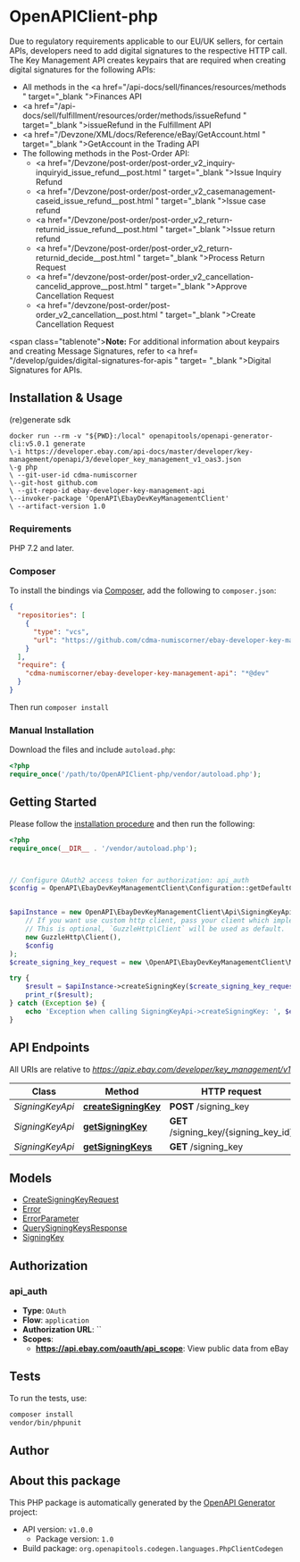 # OpenAPIClient-php

Due to regulatory requirements applicable to our EU/UK sellers, for certain APIs, developers need to add digital signatures to the respective HTTP call. The Key Management API creates keypairs that are required when creating digital signatures for the following APIs:<ul><li>All methods in the <a href=\"/api-docs/sell/finances/resources/methods \" target=\"_blank \">Finances API</a></li><li><a href=\"/api-docs/sell/fulfillment/resources/order/methods/issueRefund \" target=\"_blank \">issueRefund</a> in the Fulfillment API</li><li><a href=\"/Devzone/XML/docs/Reference/eBay/GetAccount.html \" target=\"_blank \">GetAccount</a> in the Trading API</li><li>The following methods in the Post-Order API:<ul><li><a href=\"/Devzone/post-order/post-order_v2_inquiry-inquiryid_issue_refund__post.html \" target=\"_blank \">Issue Inquiry Refund</a></li><li><a href=\"/Devzone/post-order/post-order_v2_casemanagement-caseid_issue_refund__post.html \" target=\"_blank \">Issue case refund</a></li><li><a href=\"/Devzone/post-order/post-order_v2_return-returnid_issue_refund__post.html \" target=\"_blank \">Issue return refund</a></li><li><a href=\"/Devzone/post-order/post-order_v2_return-returnid_decide__post.html \" target=\"_blank \">Process Return Request</a></li><li><a href=\"/devzone/post-order/post-order_v2_cancellation-cancelid_approve__post.html \" target=\"_blank \">Approve Cancellation Request</a></li><li><a href=\"/devzone/post-order/post-order_v2_cancellation__post.html \" target=\"_blank \">Create Cancellation Request</a></li></ul></li></ul><span class=\"tablenote\"><b>Note:</b> For additional information about keypairs and creating Message Signatures, refer to <a href= \"/develop/guides/digital-signatures-for-apis \" target= \"_blank \">Digital Signatures for APIs</a>.</span>


## Installation & Usage

(re)generate sdk
```shell
docker run --rm -v "${PWD}:/local" openapitools/openapi-generator-cli:v5.0.1 generate 
\-i https://developer.ebay.com/api-docs/master/developer/key-management/openapi/3/developer_key_management_v1_oas3.json 
\-g php 
\ --git-user-id cdma-numiscorner
\--git-host github.com
\ --git-repo-id ebay-developer-key-management-api 
\--invoker-package 'OpenAPI\EbayDevKeyManagementClient'
\ --artifact-version 1.0
```

### Requirements

PHP 7.2 and later.

### Composer

To install the bindings via [Composer](https://getcomposer.org/), add the following to `composer.json`:

```json
{
  "repositories": [
    {
      "type": "vcs",
      "url": "https://github.com/cdma-numiscorner/ebay-developer-key-management-api.git"
    }
  ],
  "require": {
    "cdma-numiscorner/ebay-developer-key-management-api": "*@dev"
  }
}
```

Then run `composer install`

### Manual Installation

Download the files and include `autoload.php`:

```php
<?php
require_once('/path/to/OpenAPIClient-php/vendor/autoload.php');
```

## Getting Started

Please follow the [installation procedure](#installation--usage) and then run the following:

```php
<?php
require_once(__DIR__ . '/vendor/autoload.php');



// Configure OAuth2 access token for authorization: api_auth
$config = OpenAPI\EbayDevKeyManagementClient\Configuration::getDefaultConfiguration()->setAccessToken('YOUR_ACCESS_TOKEN');


$apiInstance = new OpenAPI\EbayDevKeyManagementClient\Api\SigningKeyApi(
    // If you want use custom http client, pass your client which implements `GuzzleHttp\ClientInterface`.
    // This is optional, `GuzzleHttp\Client` will be used as default.
    new GuzzleHttp\Client(),
    $config
);
$create_signing_key_request = new \OpenAPI\EbayDevKeyManagementClient\Model\CreateSigningKeyRequest(); // \OpenAPI\EbayDevKeyManagementClient\Model\CreateSigningKeyRequest

try {
    $result = $apiInstance->createSigningKey($create_signing_key_request);
    print_r($result);
} catch (Exception $e) {
    echo 'Exception when calling SigningKeyApi->createSigningKey: ', $e->getMessage(), PHP_EOL;
}

```

## API Endpoints

All URIs are relative to *https://apiz.ebay.com/developer/key_management/v1*

Class | Method | HTTP request | Description
------------ | ------------- | ------------- | -------------
*SigningKeyApi* | [**createSigningKey**](docs/Api/SigningKeyApi.md#createsigningkey) | **POST** /signing_key | 
*SigningKeyApi* | [**getSigningKey**](docs/Api/SigningKeyApi.md#getsigningkey) | **GET** /signing_key/{signing_key_id} | 
*SigningKeyApi* | [**getSigningKeys**](docs/Api/SigningKeyApi.md#getsigningkeys) | **GET** /signing_key | 

## Models

- [CreateSigningKeyRequest](docs/Model/CreateSigningKeyRequest.md)
- [Error](docs/Model/Error.md)
- [ErrorParameter](docs/Model/ErrorParameter.md)
- [QuerySigningKeysResponse](docs/Model/QuerySigningKeysResponse.md)
- [SigningKey](docs/Model/SigningKey.md)

## Authorization

### api_auth

- **Type**: `OAuth`
- **Flow**: `application`
- **Authorization URL**: ``
- **Scopes**: 
    - **https://api.ebay.com/oauth/api_scope**: View public data from eBay

## Tests

To run the tests, use:

```bash
composer install
vendor/bin/phpunit
```

## Author



## About this package

This PHP package is automatically generated by the [OpenAPI Generator](https://openapi-generator.tech) project:

- API version: `v1.0.0`
    - Package version: `1.0`
- Build package: `org.openapitools.codegen.languages.PhpClientCodegen`
